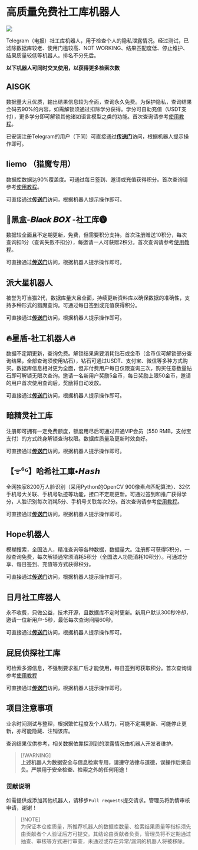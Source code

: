# 高质量免费社工库机器人
![](https://img.shields.io/badge/Telegram-2CA5E0?style=&logo=telegram&logoColor=white)

Telegram（电报）社工库机器人，用于检查个人的隐私泄露情况。经过测试，已滤除数据库较老、使用门槛较高、NOT WORKING、结果匹配度低、停止维护、结果质量较低等机器人。排名不分先后。

**以下机器人可同时交叉使用，以获得更多检索次数**

## AISGK
数据量大且优质，输出结果信息较为全面，查询永久免费。为保护隐私，查询结果会码去90%的内容，如需解锁须通过扣除学分获得。学分可自助充值（USDT支付），更多学分即可解锁其他诸如语言模型之类的功能。首次查询请参考[使用教程](https://telegra.ph/AISGK-05-17)。

已安装注册Telegram的用户（下同）可直接通过[**传送门**](https://t.me/aishegongkubot?start=AISGK_TDW5DW2V)访问，根据机器人提示操作即可。

## liemo （猎魔专用）
数据库数据达90%覆盖度。可通过每日签到、邀请或充值获得积分。首次查询请参考[使用教程](https://speak-1.gitbook.io/hh_liemo_bot)。

可直接通过[**传送门**](https://t.me/hh_liemo_bot?start=6320564014)访问，根据机器人提示操作即可。

## 🔰黑盒-𝑩𝒍𝒂𝒄𝒌 𝑩𝑶𝑿 -社工库🅥
数据较全面且不定期更新，免费，但需要积分支持。首次注册赠送10积分，每次查询扣1分（查询失败不扣分），每邀请一人可获赠2积分。首次查询请参考[使用教程](https://telegra.ph/%E9%BB%91%E7%9B%92-%F0%9D%91%A9%F0%9D%92%8D%F0%9D%92%82%F0%9D%92%84%F0%9D%92%8C-%F0%9D%91%A9%F0%9D%91%B6%F0%9D%91%BF---%E7%A4%BE%E5%B7%A5%E5%BA%93%E4%BD%BF%E7%94%A8%E6%95%99%E7%A8%8B-08-23)。

可直接通过[**传送门**](https://t.me/BOXsgkbot?start=PTGKWiY)访问，根据机器人提示操作即可。

## 派大星机器人
被誉为叮当猫2代，数据库量大且全面，持续更新资料库以确保数据的准确性，支持多种形式的猎魔查询。可通过每日签到或充值获得积分。

可直接通过[**传送门**](https://t.me/beiweimingxia_bot/?start=6320564014)访问，根据机器人提示操作即可。

## 🔥星盾-社工机器人🔥
数据不定期更新，查询免费。解锁结果需要消耗钻石或金币（金币仅可解锁部分查询结果，全部查询须使用钻石），钻石可通过USDT、支付宝、微信等多种方式购买。数据库信息相对更为全面，但非付费用户每日仅限查询三次，购买任意数量钻石即可解锁无限次查询。邀请一名新用户奖励5金币，每日奖励上限50金币，邀请的用户首次使用查询后，奖励将自动发放。

可直接通过[**传送门**](https://t.me/XingDun2Bot?start=dGLpzSL)访问，根据机器人提示操作即可。

## 暗精灵社工库
注册即可拥有一定免费额度，额度用尽后可通过开通VIP会员（550 RMB，支付宝支付）的方式终身解锁查询权限。数据库质量及更新时效良好。

可直接通过[**传送门**](https://t.me/AJL01_bot?start=xkOLiW4qY1)访问，根据机器人提示操作即可。

## 【ᯤ⁶ᴳ】哈希社工庫•𝙃𝙖𝙨𝙝
全网独家8200万人脸识别（采用Python的OpenCV 900像素点匹配算法）、32亿手机号大关联、手机号轨迹等功能，接口不定期更新。可通过签到和推广获得学分，人脸识别每次消耗5分、手机号关联每次2分。首次查询请参考[使用教程](https://telegra.ph/AnonymousSGK-05-08)。

可直接通过[**传送门**](https://t.me/AnonymousSGKbot)访问，根据机器人提示操作即可。

## Hope机器人
模糊搜索，全国法人，精准查询等各种数据，数据量大。注册即可获得5积分，一般查询免费，每次解锁通常须消耗5积分（全国法人功能消耗10积分）。可通过分享、每日签到、充值等方式获得积分。

可直接通过[**传送门**](https://t.me/HereisHopeBot?start=6320564014)访问，根据机器人提示操作即可。

## 日月社工库器人
永不收费，只做公益，技术开源，且数据库不定时更新。新用户默认300秒冷却，邀请一位新用户-5秒，最低每次查询间隔60秒。

可直接通过[**传送门**](https://t.me/RYSGKBOT?start=6320564014)访问，根据机器人提示操作即可。

## 屁屁侦探社工库
可检索多源信息，不强制要求推广后才能使用，每日签到可获取积分。首次查询请参考[使用教程](https://telegra.ph/%E5%B1%81%E5%B1%81%E4%BE%A6%E6%8E%A2%E7%A4%BE%E5%B7%A5%E5%BA%93%E5%85%8D%E8%B4%B9%E7%A4%BE%E5%B7%A5%E6%9C%BA%E5%99%A8%E4%BA%BA%E4%BD%BF%E7%94%A8%E6%95%99%E7%A8%8B-06-14)

可直接通过[**传送门**](https://t.me/ppsgk_bot)访问，根据机器人提示操作即可。

## 项目注意事项
业余时间测试与整理，根据繁忙程度及个人精力，可能不定期更新、可能停止更新，亦可能隐藏、注销该库。

查询结果仅供参考，相关数据依靠探测到的泄露情况由机器人开发者维护。

> [!WARNING]\
> **上述机器人为数据安全与信息检索专用，请遵守法律与道德，误操作后果自负。严禁用于安全检查、检索之外的任何用途！**

### 贡献说明
如需提供或添加其他机器人，请移步`Pull requests`提交请求。管理员将酌情审核申请，谢谢！

> [!NOTE]\
> 为保证本仓库质量，所推荐机器人的数据库数量、检索结果质量等指标须先由贡献者个人验证后方可提交。其结论由贡献者负责，管理员将不定期通过抽查、审核等方式进行审查，未通过或存在异常/漏洞的机器人将被移除。
